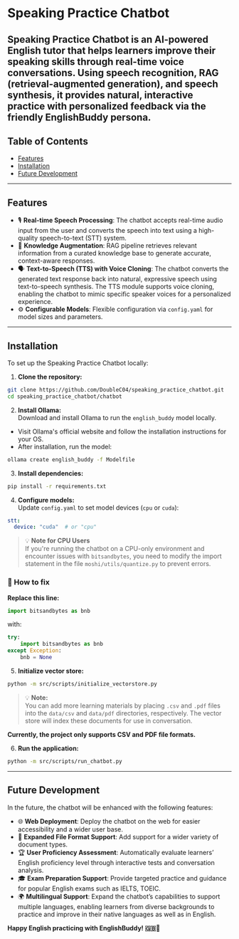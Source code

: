 # Speaking Practice Chatbot

**Speaking Practice Chatbot** is an AI-powered English tutor that helps learners improve their speaking skills through real-time voice conversations. Using **speech recognition**, **RAG (retrieval-augmented generation)**, and **speech synthesis**, it provides natural, interactive practice with personalized feedback via the friendly EnglishBuddy persona.
---

## Table of Contents

- [Features](#features)
- [Installation](#installation)
- [Future Development](#future-development)

---

## Features

- 🎙️ **Real-time Speech Processing**: The chatbot accepts real-time audio input from the user and converts the speech into text using a high-quality speech-to-text (STT) system.
- 📖 **Knowledge Augmentation**: RAG pipeline retrieves relevant information from a curated knowledge base to generate accurate, context-aware responses.
- 🗣️ **Text-to-Speech (TTS) with Voice Cloning**: The chatbot converts the generated text response back into natural, expressive speech using text-to-speech synthesis. The TTS module supports voice cloning, enabling the chatbot to mimic specific speaker voices for a personalized experience.
- ⚙️ **Configurable Models**: Flexible configuration via `config.yaml` for model sizes and parameters.

---

## Installation

To set up the Speaking Practice Chatbot locally:

1. **Clone the repository:**

```bash
git clone https://github.com/DoubleC04/speaking_practice_chatbot.git
cd speaking_practice_chatbot/chatbot
```

2. **Install Ollama:**  
Download and install Ollama to run the `english_buddy` model locally.

- Visit Ollama's official website and follow the installation instructions for your OS.
- After installation, run the model:

```bash
ollama create english_buddy -f Modelfile
```

3. **Install dependencies:**  

```bash
pip install -r requirements.txt
```

4. **Configure models:**  
Update `config.yaml` to set model devices (`cpu` or `cuda`):

```yaml
stt:
  device: "cuda"  # or "cpu"
```
> 💡 **Note for CPU Users**  
If you're running the chatbot on a CPU-only environment and encounter issues with `bitsandbytes`, you need to modify the import statement in the file `moshi/utils/quantize.py` to prevent errors.

### 🔧 How to fix

**Replace this line:**

```python
import bitsandbytes as bnb
```
with:

```python
try:
    import bitsandbytes as bnb
except Exception:
    bnb = None
```


5. **Initialize vector store:**

```bash
python -m src/scripts/initialize_vectorstore.py
```
> 💡 **Note:**  
You can add more learning materials by placing `.csv` and `.pdf` files into the `data/csv` and `data/pdf` directories, respectively. The vector store will index these documents for use in conversation.

**Currently, the project only supports CSV and PDF file formats.**

6. **Run the application:**

```bash
python -m src/scripts/run_chatbot.py
```

---

## Future Development
In the future, the chatbot will be enhanced with the following features:
- 🌐 **Web Deployment**: Deploy the chatbot on the web for easier accessibility and a wider user base.
- 📁 **Expanded File Format Support**: Add support for a wider variety of document types.
- 🏆 **User Proficiency Assessment**: Automatically evaluate learners’ English proficiency level through interactive tests and conversation analysis.
- 🎓 **Exam Preparation Support**: Provide targeted practice and guidance for popular English exams such as IELTS, TOEIC.
- 🌍 **Multilingual Support**: Expand the chatbot’s capabilities to support multiple languages, enabling learners from diverse backgrounds to practice and improve in their native languages as well as in English.


**Happy English practicing with EnglishBuddy! 🇬🇧🧠**
